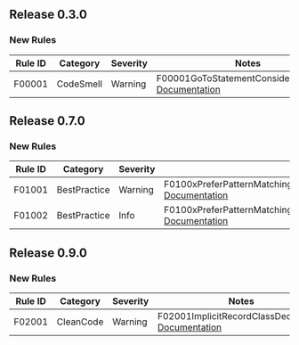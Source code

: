 ## Release 0.3.0

### New Rules
Rule ID | Category | Severity | Notes
--------|----------|----------|-------
F00001 | CodeSmell | Warning | F00001GoToStatementConsideredHarmful, [Documentation](https://github.com/Flash0ver/F0.Analyzers/blob/main/documentation/diagnostics/F00001.md)

## Release 0.7.0

### New Rules
Rule ID | Category | Severity | Notes
--------|----------|----------|-------
F01001 | BestPractice | Warning | F0100xPreferPatternMatchingNullCheckOverComparisonWithNull, [Documentation](https://github.com/Flash0ver/F0.Analyzers/blob/main/documentation/diagnostics/F0100x.md#F01001)
F01002 | BestPractice | Info | F0100xPreferPatternMatchingNullCheckOverComparisonWithNull, [Documentation](https://github.com/Flash0ver/F0.Analyzers/blob/main/documentation/diagnostics/F0100x.md#F01002)

## Release 0.9.0

### New Rules
Rule ID | Category | Severity | Notes
--------|----------|----------|-------
F02001 | CleanCode | Warning | F02001ImplicitRecordClassDeclaration, [Documentation](https://github.com/Flash0ver/F0.Analyzers/blob/main/documentation/diagnostics/F02001.md)
